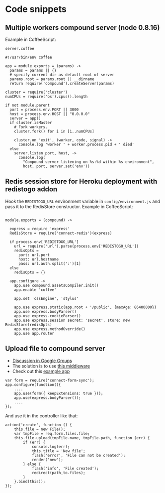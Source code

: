 # Code snippets

## Multiple workers compound server (node 0.8.16)

Example in CoffeeScript:

`server.coffee`
```
#!/usr/bin/env coffee

app = module.exports = (params) ->
  params = params || {}
  # specify current dir as default root of server
  params.root = params.root || __dirname
  return require('compound').createServer(params)

cluster = require('cluster')
numCPUs = require('os').cpus().length

if not module.parent
  port = process.env.PORT || 3000
  host = process.env.HOST || "0.0.0.0"
  server = app()
  if cluster.isMaster
    # Fork workers.
    cluster.fork() for i in [1..numCPUs]

    cluster.on 'exit', (worker, code, signal) ->
      console.log 'worker ' + worker.process.pid + ' died'
  else
    server.listen port, host, ->
      console.log(
        "Compound server listening on %s:%d within %s environment",
        host, port, server.set('env'))

```

## Redis session store for Heroku deployment with redistogo addon

Hook the `REDISTOGO_URL` environment variable in `config/environment.js` and pass it to the RedisStore constructor.
Example in CoffeeScript:

```

module.exports = (compound) ->

  express = require 'express'
  RedisStore = require('connect-redis')(express)
    
  if process.env['REDISTOGO_URL']
    url = require('url').parse(process.env['REDISTOGO_URL'])
    redisOpts =
      port: url.port
      host: url.hostname
      pass: url.auth.split(':')[1]
  else
    redisOpts = {}

  app.configure ->
    app.use compound.assetsCompiler.init()
    app.enable 'coffee'

    app.set 'cssEngine', 'stylus'

    app.use express.static(app.root + '/public', {maxAge: 86400000})
    app.use express.bodyParser()
    app.use express.cookieParser()
    app.use express.session secret: 'secret', store: new RedisStore(redisOpts)
    app.use express.methodOverride()
    app.use app.router

```

## Upload file to compound server

* <a href="http://groups.google.com/group/railwayjs/browse_thread/thread/592df72830898e9a" target="_blank">Discussion in Google Groups</a>
* The solution is to use <a href="https://github.com/anatoliychakkaev/connect-form-sync" target="_blank">this middleware</a>
* Check out this <a href="https://github.com/anatoliychakkaev/railway-example-upload" target="_blank">example app</a>

```
var form = require('connect-form-sync');
app.configure(function(){
    ....
    app.use(form({ keepExtensions: true }));
    app.use(express.bodyParser());
    ....
});
```

And use it in the controller like that:

```
action('create', function () {
    this.file = new File();
    var tmpFile = req.form.files.file;
    this.file.upload(tmpFile.name, tmpFile.path, function (err) {
        if (err) {
            console.log(err);
            this.title = 'New file';
            flash('error', 'File can not be created');
            render('new');
        } else {
            flash('info', 'File created');
            redirect(path_to.files);
        }
    }.bind(this));
});
```
